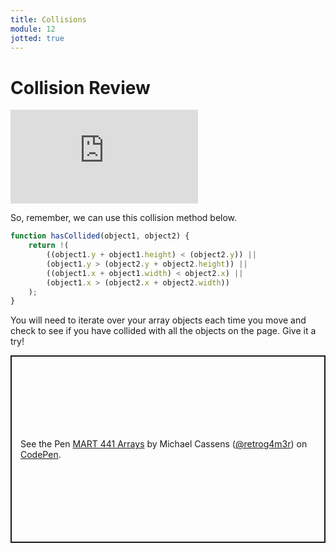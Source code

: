 ```yaml
---
title: Collisions
module: 12
jotted: true
---
```


# Collision Review

<div class="embed-responsive embed-responsive-16by9"><iframe class="embed-responsive-item" src="https://www.youtube.com/embed/OstFxwJnTI8" frameborder="0" allowfullscreen></iframe></div>

So, remember, we can use this collision method below.

```javascript
function hasCollided(object1, object2) {
    return !(
        ((object1.y + object1.height) < (object2.y)) ||
        (object1.y > (object2.y + object2.height)) ||
        ((object1.x + object1.width) < object2.x) ||
        (object1.x > (object2.x + object2.width))
    );
}
```

You will need to iterate over your array objects each time you move and check to see if you have collided with all the objects on the page.  Give it a try!

<p class="codepen" data-height="600" data-default-tab="html,result" data-slug-hash="wvobajM" data-editable="true" data-user="retrog4m3r" style="height: 300px; box-sizing: border-box; display: flex; align-items: center; justify-content: center; border: 2px solid; margin: 1em 0; padding: 1em;">
  <span>See the Pen <a href="https://codepen.io/retrog4m3r/pen/wvobajM">
  MART 441 Arrays</a> by Michael Cassens (<a href="https://codepen.io/retrog4m3r">@retrog4m3r</a>)
  on <a href="https://codepen.io">CodePen</a>.</span>
</p>
<script async src="https://cpwebassets.codepen.io/assets/embed/ei.js"></script>